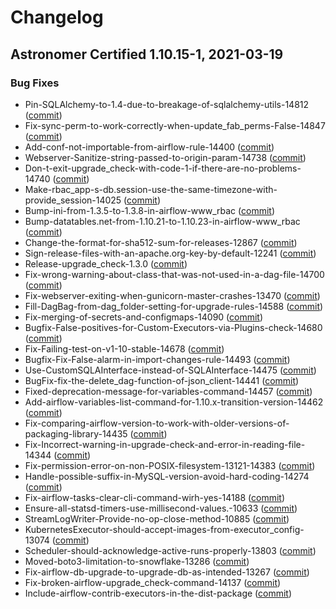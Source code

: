 # Changelog

Astronomer Certified 1.10.15-1, 2021-03-19
-----------------------------------------------

### Bug Fixes

- Pin-SQLAlchemy-to-1.4-due-to-breakage-of-sqlalchemy-utils-14812 ([commit](astronomer/airflow@331f0d232))
- Fix-sync-perm-to-work-correctly-when-update_fab_perms-False-14847 ([commit](astronomer/airflow@950028f93))
- Add-conf-not-importable-from-airflow-rule-14400 ([commit](astronomer/airflow@60991f0fd))
- Webserver-Sanitize-string-passed-to-origin-param-14738 ([commit](astronomer/airflow@c6369beed))
- Don-t-exit-upgrade_check-with-code-1-if-there-are-no-problems-14740 ([commit](astronomer/airflow@66067a27c))
- Make-rbac_app-s-db.session-use-the-same-timezone-with-provide_session-14025 ([commit](astronomer/airflow@995e4b9ba))
- Bump-ini-from-1.3.5-to-1.3.8-in-airflow-www_rbac ([commit](astronomer/airflow@4aa6d55f6))
- Bump-datatables.net-from-1.10.21-to-1.10.23-in-airflow-www_rbac ([commit](astronomer/airflow@366210bb8))
- Change-the-format-for-sha512-sum-for-releases-12867 ([commit](astronomer/airflow@583ceccbd))
- Sign-release-files-with-an-apache.org-key-by-default-12241 ([commit](astronomer/airflow@6deb89186))
- Release-upgrade_check-1.3.0 ([commit](astronomer/airflow@f519065bc))
- Fix-wrong-warning-about-class-that-was-not-used-in-a-dag-file-14700 ([commit](astronomer/airflow@6edf6aa19))
- Fix-webserver-exiting-when-gunicorn-master-crashes-13470 ([commit](astronomer/airflow@c99093161))
- Fill-DagBag-from-dag_folder-setting-for-upgrade-rules-14588 ([commit](astronomer/airflow@577c82d65))
- Fix-merging-of-secrets-and-configmaps-14090 ([commit](astronomer/airflow@7e7657b07))
- Bugfix-False-positives-for-Custom-Executors-via-Plugins-check-14680 ([commit](astronomer/airflow@08c015f56))
- Fix-Failing-test-on-v1-10-stable-14678 ([commit](astronomer/airflow@6342f2342))
- Bugfix-Fix-False-alarm-in-import-changes-rule-14493 ([commit](astronomer/airflow@e64759387))
- Use-CustomSQLAInterface-instead-of-SQLAInterface-14475 ([commit](astronomer/airflow@2fa377460))
- BugFix-fix-the-delete_dag-function-of-json_client-14441 ([commit](astronomer/airflow@2ea5881e6))
- Fixed-deprecation-message-for-variables-command-14457 ([commit](astronomer/airflow@75b2fa22b))
- Add-airflow-variables-list-command-for-1.10.x-transition-version-14462 ([commit](astronomer/airflow@7a5f0e1cd))
- Fix-comparing-airflow-version-to-work-with-older-versions-of-packaging-library-14435 ([commit](astronomer/airflow@494416092))
- Fix-Incorrect-warning-in-upgrade-check-and-error-in-reading-file-14344 ([commit](astronomer/airflow@e33313302))
- Fix-permission-error-on-non-POSIX-filesystem-13121-14383 ([commit](astronomer/airflow@e8008f5f6))
- Handle-possible-suffix-in-MySQL-version-avoid-hard-coding-14274 ([commit](astronomer/airflow@dbf2e3023))
- Fix-airflow-tasks-clear-cli-command-wirh-yes-14188 ([commit](astronomer/airflow@3709503ec))
- Ensure-all-statsd-timers-use-millisecond-values.-10633 ([commit](astronomer/airflow@48daabce9))
- StreamLogWriter-Provide-no-op-close-method-10885 ([commit](astronomer/airflow@07f6f3015))
- KubernetesExecutor-should-accept-images-from-executor_config-13074 ([commit](astronomer/airflow@ee88f5f46))
- Scheduler-should-acknowledge-active-runs-properly-13803 ([commit](astronomer/airflow@b4de6beb4))
- Moved-boto3-limitation-to-snowflake-13286 ([commit](astronomer/airflow@022f9e2))
- Fix-airflow-db-upgrade-to-upgrade-db-as-intended-13267 ([commit](astronomer/airflow@a1f5b08))
- Fix-broken-airflow-upgrade_check-command-14137 ([commit](astronomer/airflow@e76c743))
- Include-airflow-contrib-executors-in-the-dist-package ([commit](astronomer/airflow@60ac8df))

